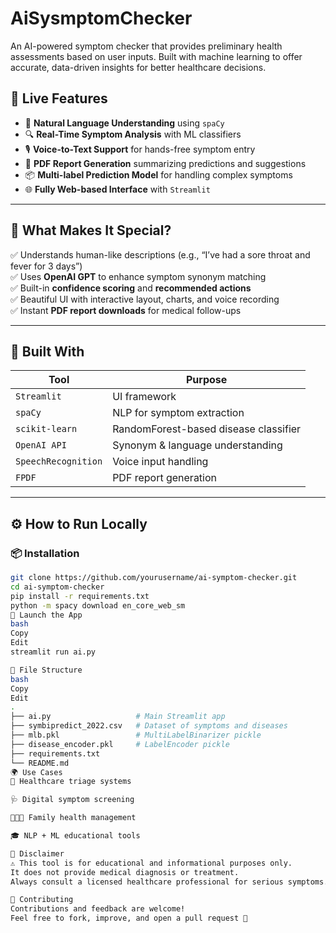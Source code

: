 # AiSysmptomChecker
An AI-powered symptom checker that provides preliminary health assessments based on user inputs. Built with machine learning to offer accurate, data-driven insights for better healthcare decisions.

## 🚀 Live Features

- 🧠 **Natural Language Understanding** using `spaCy`
- 🔍 **Real-Time Symptom Analysis** with ML classifiers
- 🎙️ **Voice-to-Text Support** for hands-free symptom entry
- 📄 **PDF Report Generation** summarizing predictions and suggestions
- 📦 **Multi-label Prediction Model** for handling complex symptoms
- 🌐 **Fully Web-based Interface** with `Streamlit`

---

## 🌟 What Makes It Special?

✅ Understands human-like descriptions (e.g., “I’ve had a sore throat and fever for 3 days”)  
✅ Uses **OpenAI GPT** to enhance symptom synonym matching  
✅ Built-in **confidence scoring** and **recommended actions**  
✅ Beautiful UI with interactive layout, charts, and voice recording  
✅ Instant **PDF report downloads** for medical follow-ups

---

## 🧰 Built With

| Tool            | Purpose                               |
|------------------|----------------------------------------|
| `Streamlit`     | UI framework                           |
| `spaCy`         | NLP for symptom extraction             |
| `scikit-learn`  | RandomForest-based disease classifier  |
| `OpenAI API`    | Synonym & language understanding       |
| `SpeechRecognition` | Voice input handling                |
| `FPDF`          | PDF report generation                  |

---


## ⚙️ How to Run Locally

### 📦 Installation

```bash
git clone https://github.com/yourusername/ai-symptom-checker.git
cd ai-symptom-checker
pip install -r requirements.txt
python -m spacy download en_core_web_sm
🚀 Launch the App
bash
Copy
Edit
streamlit run ai.py

📁 File Structure
bash
Copy
Edit
.
├── ai.py                   # Main Streamlit app
├── symbipredict_2022.csv   # Dataset of symptoms and diseases
├── mlb.pkl                 # MultiLabelBinarizer pickle
├── disease_encoder.pkl     # LabelEncoder pickle
├── requirements.txt
└── README.md
🌍 Use Cases
🏥 Healthcare triage systems

🩺 Digital symptom screening

👨‍👩‍👧 Family health management

🎓 NLP + ML educational tools

📄 Disclaimer
⚠️ This tool is for educational and informational purposes only.
It does not provide medical diagnosis or treatment.
Always consult a licensed healthcare professional for serious symptoms.

🤝 Contributing
Contributions and feedback are welcome!
Feel free to fork, improve, and open a pull request 🔁









